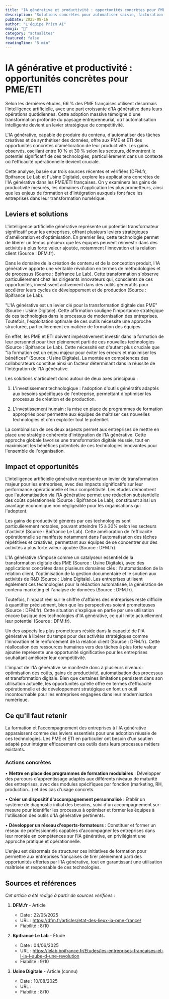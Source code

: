 ```yaml
---
title: "IA générative et productivité : opportunités concrètes pour PME/ETI"
description: "Solutions concrètes pour automatiser saisie, facturation et reporting..."
pubDate: 2025-08-16
author: "L'équipe Prizm AI"
emoji: "🚀"
category: "actualites"
featured: false
readingTime: "5 min"
---
```


# IA générative et productivité : opportunités concrètes pour PME/ETI


Selon les dernières études, 66 % des PME françaises utilisent désormais l'intelligence artificielle, avec une part croissante d'IA générative dans leurs opérations quotidiennes. Cette adoption massive témoigne d'une transformation profonde du paysage entrepreneurial, où l'automatisation intelligente devient un levier stratégique de compétitivité.

L'IA générative, capable de produire du contenu, d'automatiser des tâches créatives et de synthétiser des données, offre aux PME et ETI des opportunités concrètes d'amélioration de leur productivité. Les gains observés, oscillant entre 10 % et 30 % selon les secteurs, démontrent le potentiel significatif de ces technologies, particulièrement dans un contexte où l'efficacité opérationnelle devient cruciale.

Cette analyse, basée sur trois sources récentes et vérifiées (DFM.fr, Bpifrance Le Lab et l'Usine Digitale), explore les applications concrètes de l'IA générative dans les PME/ETI françaises. On y examinera les gains de productivité mesurés, les domaines d'application les plus prometteurs, ainsi que les enjeux de formation et d'intégration auxquels font face les entreprises dans leur transformation numérique.

## Leviers et solutions

L'intelligence artificielle générative représente un potentiel transformateur significatif pour les entreprises, offrant plusieurs leviers stratégiques d'amélioration et d'optimisation. En premier lieu, cette technologie permet de libérer un temps précieux que les équipes peuvent réinvestir dans des activités à plus forte valeur ajoutée, notamment l'innovation et la relation client (Source : DFM.fr).

Dans le domaine de la création de contenu et de la conception produit, l'IA générative apporte une véritable révolution en termes de méthodologies et de processus (Source : Bpifrance Le Lab). Cette transformation s'observe particulièrement chez les dirigeants innovateurs qui, conscients de ces opportunités, investissent activement dans des outils génératifs pour accélérer leurs cycles de développement et de production (Source : Bpifrance Le Lab).

"L'IA générative est un levier clé pour la transformation digitale des PME" (Source : Usine Digitale). Cette affirmation souligne l'importance stratégique de ces technologies dans le processus de modernisation des entreprises. Toutefois, l'exploitation optimale de ces outils nécessite une approche structurée, particulièrement en matière de formation des équipes.

En effet, les PME et ETI doivent impérativement investir dans la formation de leur personnel pour tirer pleinement parti de ces nouvelles technologies (Source : Bpifrance Le Lab). Cette nécessité est d'autant plus cruciale que "la formation est un enjeu majeur pour éviter les erreurs et maximiser les bénéfices" (Source : Usine Digitale). La montée en compétences des collaborateurs constitue ainsi un facteur déterminant dans la réussite de l'intégration de l'IA générative.

Les solutions s'articulent donc autour de deux axes principaux :

1. L'investissement technologique : l'adoption d'outils génératifs adaptés aux besoins spécifiques de l'entreprise, permettant d'optimiser les processus de création et de production.

2. L'investissement humain : la mise en place de programmes de formation appropriés pour permettre aux équipes de maîtriser ces nouvelles technologies et d'en exploiter tout le potentiel.

La combinaison de ces deux aspects permet aux entreprises de mettre en place une stratégie cohérente d'intégration de l'IA générative. Cette approche globale favorise une transformation digitale réussie, tout en maximisant les bénéfices potentiels de ces technologies innovantes pour l'ensemble de l'organisation.

## Impact et opportunités

L'intelligence artificielle générative représente un levier de transformation majeur pour les entreprises, avec des impacts significatifs sur leur performance opérationnelle et leur compétitivité. Les études démontrent que l'automatisation via l'IA générative permet une réduction substantielle des coûts opérationnels (Source : Bpifrance Le Lab), constituant ainsi un avantage économique non négligeable pour les organisations qui l'adoptent.

Les gains de productivité générés par ces technologies sont particulièrement notables, pouvant atteindre 15 à 30% selon les secteurs d'activité (Source : Bpifrance Le Lab). Cette amélioration de l'efficacité opérationnelle se manifeste notamment dans l'automatisation des tâches répétitives et créatives, permettant aux équipes de se concentrer sur des activités à plus forte valeur ajoutée (Source : DFM.fr).

L'IA générative s'impose comme un catalyseur essentiel de la transformation digitale des PME (Source : Usine Digitale), avec des applications concrètes dans plusieurs domaines clés : l'automatisation de la relation client, l'optimisation de la gestion documentaire et le soutien aux activités de R&D (Source : Usine Digitale). Les entreprises utilisent également ces technologies pour la rédaction automatisée, la génération de contenu marketing et l'analyse de données (Source : DFM.fr).

Toutefois, l'impact réel sur le chiffre d'affaires des entreprises reste difficile à quantifier précisément, bien que les perspectives soient prometteuses (Source : DFM.fr). Cette situation s'explique en partie par une utilisation encore basique des technologies d'IA générative, ce qui limite actuellement leur potentiel (Source : DFM.fr).

Un des aspects les plus prometteurs réside dans la capacité de l'IA générative à libérer du temps pour des activités stratégiques comme l'innovation et le renforcement de la relation client (Source : DFM.fr). Cette réallocation des ressources humaines vers des tâches à plus forte valeur ajoutée représente une opportunité significative pour les entreprises souhaitant améliorer leur compétitivité.

L'impact de l'IA générative se manifeste donc à plusieurs niveaux : optimisation des coûts, gains de productivité, automatisation des processus et transformation digitale. Bien que certaines limitations persistent dans son utilisation actuelle, les opportunités qu'elle offre en termes d'efficacité opérationnelle et de développement stratégique en font un outil incontournable pour les entreprises engagées dans leur modernisation numérique.

## Ce qu'il faut retenir

La formation et l'accompagnement des entreprises à l'IA générative apparaissent comme des leviers essentiels pour une adoption réussie de ces technologies. Les PME et ETI en particulier ont besoin d'un soutien adapté pour intégrer efficacement ces outils dans leurs processus métiers existants.

### Actions concrètes
• **Mettre en place des programmes de formation modulaires** : Développer des parcours d'apprentissage adaptés aux différents niveaux de maturité des entreprises, avec des modules spécifiques par fonction (marketing, RH, production...) et des cas d'usage concrets.

• **Créer un dispositif d'accompagnement personnalisé** : Établir un système de diagnostic initial des besoins, suivi d'un accompagnement sur-mesure pour identifier les processus à optimiser et former les équipes à l'utilisation des outils d'IA générative pertinents.

• **Développer un réseau d'experts-formateurs** : Constituer et former un réseau de professionnels capables d'accompagner les entreprises dans leur montée en compétences sur l'IA générative, en privilégiant une approche pratique et opérationnelle.

L'enjeu est désormais de structurer ces initiatives de formation pour permettre aux entreprises françaises de tirer pleinement parti des opportunités offertes par l'IA générative, tout en garantissant une utilisation maîtrisée et responsable de ces technologies.

## Sources et références

*Cet article a été rédigé à partir de sources vérifiées :*

1. **DFM.fr** - Article
   - Date : 22/05/2025
   - URL : https://dfm.fr/articles/etat-des-lieux-ia-pme-france/
   - Fiabilité : 8/10

2. **Bpifrance Le Lab** - Étude
   - Date : 04/06/2025
   - URL : https://lelab.bpifrance.fr/Etudes/les-entreprises-francaises-et-l-ia-l-aube-d-une-revolution
   - Fiabilité : 9/10

3. **Usine Digitale** - Article (connu)
   - Date : 10/08/2025
   - URL : 
   - Fiabilité : 8/10

